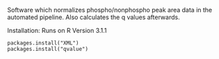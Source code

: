 Software which normalizes phospho/nonphospho peak area data in the automated pipeline. Also calculates the q values afterwards.

Installation: Runs on R Version 3.1.1
```
packages.install("XML")
packages.install("qvalue")
```
